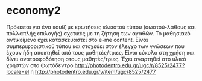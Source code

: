 # economy2
Πρόκειται για ένα κουίζ με ερωτήσεις κλειστού τύπου (σωστού-λάθους και πολλαπλής επιλογής) σχετικές με τη ζήτηση των αγαθών.
Το μαθησιακό αντικείμενο έχει κατασκευαστεί στο e-me content. 
Είναι συμπεριφοριστικού τύπου και στοχεύει στον έλεγχο των γνώσεων που έχουν ήδη αποκτηθεί από τους μαθητές/τριες. 
Είναι εύκολο στη χρήση και δίνει ανατροφοδότηση στους μαθητές/τριες. 
Έχει αναρτηθεί στο υλικό χρηστών στο Φωτόδεντρο http://photodentro.edu.gr/ugc/r/8525/2477?locale=el ή http://photodentro.edu.gr/v/item/ugc/8525/2477
